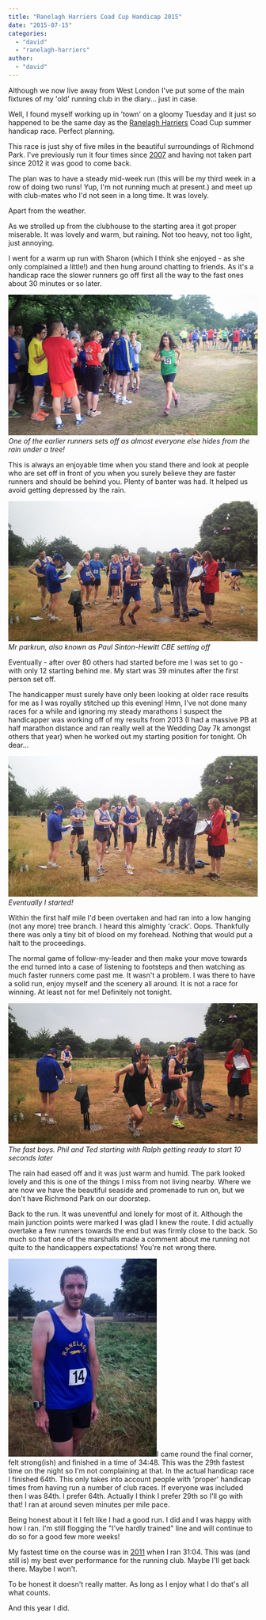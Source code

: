 ```yaml
---
title: "Ranelagh Harriers Coad Cup Handicap 2015"
date: "2015-07-15"
categories: 
  - "david"
  - "ranelagh-harriers"
author: 
  - "david"
---
```


Although we now live away from West London I've put some of the main fixtures of my 'old' running club in the diary... just in case.

Well, I found myself working up in 'town' on a gloomy Tuesday and it just so happened to be the same day as the [Ranelagh Harriers](http://www.ranelagh-harriers.com) Coad Cup summer handicap race. Perfect planning.

This race is just shy of five miles in the beautiful surroundings of Richmond Park. I've previously run it four times since [2007](/2007/07/ranelagh-harriers-coad-cup-2007/) and having not taken part since 2012 it was good to come back.

The plan was to have a steady mid-week run (this will be my third week in a row of doing two runs! Yup, I'm not running much at present.) and meet up with club-mates who I'd not seen in a long time. It was lovely.

Apart from the weather.

As we strolled up from the clubhouse to the starting area it got proper miserable. It was lovely and warm, but raining. Not too heavy, not too light, just annoying.

I went for a warm up run with Sharon (which I think she enjoyed - as she only complained a little!) and then hung around chatting to friends. As it's a handicap race the slower runners go off first all the way to the fast ones about 30 minutes or so later.

![One of the earlier runners sets off as almost everyone else hides from the rain under a tree!](/images/2015/20150714-6967.jpg) 
*One of the earlier runners sets off as almost everyone else hides from the rain under a tree!*

This is always an enjoyable time when you stand there and look at people who are set off in front of you when you surely believe they are faster runners and should be behind you. Plenty of banter was had. It helped us avoid getting depressed by the rain.

![Mr parkrun, also known as Paul Sinton-Hewitt CBE setting off](/images/2015/20150714-6970.jpg) 
*Mr parkrun, also known as Paul Sinton-Hewitt CBE setting off*

Eventually - after over 80 others had started before me I was set to go - with only 12 starting behind me. My start was 39 minutes after the first person set off.

The handicapper must surely have only been looking at older race results for me as I was royally stitched up this evening! Hmn, I've not done many races for a while and ignoring my steady marathons I suspect the handicapper was working off of my results from 2013 (I had a massive PB at half marathon distance and ran really well at the Wedding Day 7k amongst others that year) when he worked out my starting position for tonight. Oh dear...

![Eventually I started!](/images/2015/20150714-6971.jpg) 
*Eventually I started!*

Within the first half mile I'd been overtaken and had ran into a low hanging (not any more) tree branch. I heard this almighty 'crack'. Oops. Thankfully there was only a tiny bit of blood on my forehead. Nothing that would put a halt to the proceedings.

The normal game of follow-my-leader and then make your move towards the end turned into a case of listening to footsteps and then watching as much faster runners come past me. It wasn't a problem. I was there to have a solid run, enjoy myself and the scenery all around. It is not a race for winning. At least not for me! Definitely not tonight.

![The fast boys. Phil and Ted starting with Ralph getting ready to start 10 seconds later](/images/2015/20150714-6973.jpg) 
*The fast boys. Phil and Ted starting with Ralph getting ready to start 10 seconds later*

The rain had eased off and it was just warm and humid. The park looked lovely and this is one of the things I miss from not living nearby. Where we are now we have the beautiful seaside and promenade to run on, but we don't have Richmond Park on our doorstep.

Back to the run. It was uneventful and lonely for most of it. Although the main junction points were marked I was glad I knew the route. I did actually overtake a few runners towards the end but was firmly close to the back. So much so that one of the marshalls made a comment about me running not quite to the handicappers expectations! You're not wrong there.

![20150714-6974](/images/2015/20150714-6974-300x400.jpg)I came round the final corner, felt strong(ish) and finished in a time of 34:48. This was the 29th fastest time on the night so I'm not complaining at that. In the actual handicap race I finished 64th. This only takes into account people with 'proper' handicap times from having run a number of club races. If everyone was included then I was 84th. I prefer 64th. Actually I think I prefer 29th so I'll go with that! I ran at around seven minutes per mile pace.

Being honest about it I felt like I had a good run. I did and I was happy with how I ran. I'm still flogging the "I've hardly trained" line and will continue to do so for a good few more weeks!

My fastest time on the course was in [2011](/2011/07/ranelagh-harriers-coad-cup-handicap-2011/) when I ran 31:04. This was (and still is) my best ever performance for the running club. Maybe I'll get back there. Maybe I won't.

To be honest it doesn't really matter. As long as I enjoy what I do that's all what counts.

And this year I did.
